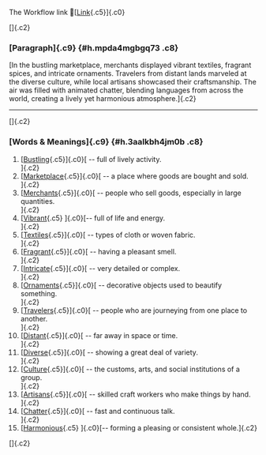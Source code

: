 The Workflow link
👏[[Link](https://www.google.com/url?q=http://www.google.com&sa=D&source=editors&ust=1760141877062027&usg=AOvVaw0BMBtdfwoDLPI8G4nEo_H-){.c5}]{.c0}

[]{.c2}

### [Paragraph]{.c9} {#h.mpda4mgbgq73 .c8}

[In the bustling marketplace, merchants displayed vibrant textiles,
fragrant spices, and intricate ornaments. Travelers from distant lands
marveled at the diverse culture, while local artisans showcased their
craftsmanship. The air was filled with animated chatter, blending
languages from across the world, creating a lively yet harmonious
atmosphere.]{.c2}

------------------------------------------------------------------------

[]{.c2}

### [Words & Meanings]{.c9} {#h.3aalkbh4jm0b .c8}

1.  [[Bustling](https://www.google.com/url?q=http://www.google.com&sa=D&source=editors&ust=1760141877063439&usg=AOvVaw37cBLz_cBH1V6tEPC1oMRP){.c5}]{.c0}[ --
    full of lively activity.\
    ]{.c2}
2.  [[Marketplace](https://www.google.com/url?q=http://www.google.com&sa=D&source=editors&ust=1760141877063745&usg=AOvVaw0B2v84Pq_UcZkIxrwhARjb){.c5}]{.c0}[ --
    a place where goods are bought and sold.\
    ]{.c2}
3.  [[Merchants](https://www.google.com/url?q=http://www.google.com&sa=D&source=editors&ust=1760141877064029&usg=AOvVaw0SBo8gV5XMafhovtP0H3cR){.c5}]{.c0}[ --
    people who sell goods, especially in large quantities.\
    ]{.c2}
4.  [[Vibrant](https://www.google.com/url?q=http://www.google.com&sa=D&source=editors&ust=1760141877064318&usg=AOvVaw1C5OyAPy-2ZjaYxapC7h7s){.c5}
    ]{.c0}[-- full of life and energy.\
    ]{.c2}
5.  [[Textiles](https://www.google.com/url?q=http://www.google.com&sa=D&source=editors&ust=1760141877064534&usg=AOvVaw1Hr4wUIJZGhv5Zeg_YKfLV){.c5}]{.c0}[ --
    types of cloth or woven fabric.\
    ]{.c2}
6.  [[Fragrant](https://www.google.com/url?q=http://www.google.com&sa=D&source=editors&ust=1760141877064763&usg=AOvVaw0WyRlJ9b0rLaM9kHVs7PAD){.c5}]{.c0}[ --
    having a pleasant smell.\
    ]{.c2}
7.  [[Intricate](https://www.google.com/url?q=http://www.google.com&sa=D&source=editors&ust=1760141877064972&usg=AOvVaw1w7Bf07WpYMMbeixsKN70O){.c5}]{.c0}[ --
    very detailed or complex.\
    ]{.c2}
8.  [[Ornaments](https://www.google.com/url?q=http://www.google.com&sa=D&source=editors&ust=1760141877065150&usg=AOvVaw2CJFFKkw6H0rZ3pjfU-MY5){.c5}]{.c0}[ --
    decorative objects used to beautify something.\
    ]{.c2}
9.  [[Travelers](https://www.google.com/url?q=http://www.google.com&sa=D&source=editors&ust=1760141877065396&usg=AOvVaw3-KQ2YAnxIgkcQ6y8ldNqq){.c5}]{.c0}[ --
    people who are journeying from one place to another.\
    ]{.c2}
10. [[Distant](https://www.google.com/url?q=http://www.google.com&sa=D&source=editors&ust=1760141877065715&usg=AOvVaw0_DlbqaHu4VMa0ExN9lDB1){.c5}]{.c0}[ --
    far away in space or time.\
    ]{.c2}
11. [[Diverse](https://www.google.com/url?q=http://www.google.com&sa=D&source=editors&ust=1760141877065977&usg=AOvVaw3FGiLbJP-OvcxJ4ppTmPO8){.c5}]{.c0}[ --
    showing a great deal of variety.\
    ]{.c2}
12. [[Culture](https://www.google.com/url?q=http://www.google.com&sa=D&source=editors&ust=1760141877066248&usg=AOvVaw18lFD1MURm98F6YMwSHI9E){.c5}]{.c0}[ --
    the customs, arts, and social institutions of a group.\
    ]{.c2}
13. [[Artisans](https://www.google.com/url?q=http://www.google.com&sa=D&source=editors&ust=1760141877066534&usg=AOvVaw06VKv-cJr0mio1Dihe2iB1){.c5}]{.c0}[ --
    skilled craft workers who make things by hand.\
    ]{.c2}
14. [[Chatter](https://www.google.com/url?q=http://www.google.com&sa=D&source=editors&ust=1760141877066784&usg=AOvVaw2ryxNYPSEn5l64AqQuNDk7){.c5}]{.c0}[ --
    fast and continuous talk.\
    ]{.c2}
15. [[Harmonious](https://www.google.com/url?q=http://www.google.com&sa=D&source=editors&ust=1760141877066977&usg=AOvVaw2qNQ6akn-dnoUVdLs-6rIy){.c5}
    ]{.c0}[-- forming a pleasing or consistent whole.]{.c2}

[]{.c2}

